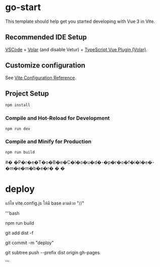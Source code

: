 # go-start

This template should help get you started developing with Vue 3 in Vite.

## Recommended IDE Setup

[VSCode](https://code.visualstudio.com/) + [Volar](https://marketplace.visualstudio.com/items?itemName=Vue.volar) (and disable Vetur) + [TypeScript Vue Plugin (Volar)](https://marketplace.visualstudio.com/items?itemName=Vue.vscode-typescript-vue-plugin).

## Customize configuration

See [Vite Configuration Reference](https://vitejs.dev/config/).

## Project Setup

```sh
npm install
```

### Compile and Hot-Reload for Development

```sh
npm run dev
```

### Compile and Minify for Production

```sh
npm run build
```
#� �P�r�e�T�o�B�e�C�l�o�u�d�-�p�r�o�f�i�l�e�-�m�e�m�b�e�r�
�
�

# deploy

แก้ไข vite.config.js ให้มี base ตามด้วย "//"

'''bash

npm run build

git add dist -f

git commit -m "deploy"

git subtree push --prefix dist origin gh-pages

'''
